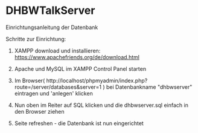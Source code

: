 # DHBWTalkServer
Einrichtungsanleitung der Datenbank

Schritte zur Einrichtung:

1. XAMPP download und installieren: https://www.apachefriends.org/de/download.html

2. Apache und MySQL im XAMPP Control Panel starten

3. Im Browser( http://localhost/phpmyadmin/index.php?route=/server/databases&server=1 ) bei Datenbankname "dhbwserver" eintragen und 'anlegen' klicken

4. Nun oben im Reiter auf SQL klicken und die dhbwserver.sql einfach in den Browser ziehen

5. Seite refreshen - die Datenbank ist nun eingerichtet
